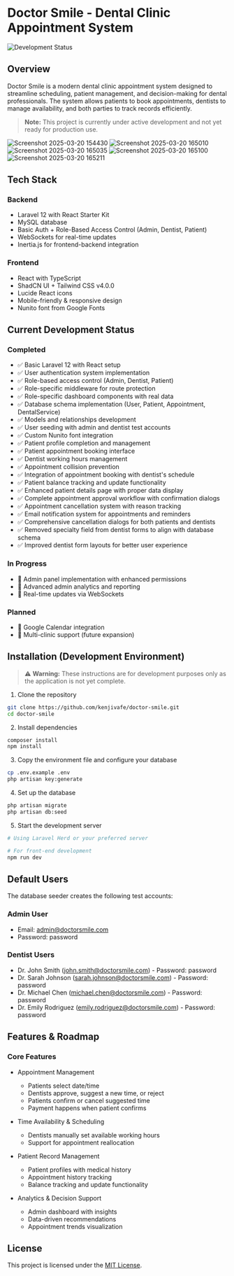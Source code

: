 # Doctor Smile - Dental Clinic Appointment System

![Development Status](https://img.shields.io/badge/Status-Under%20Development-yellow)

## Overview
Doctor Smile is a modern dental clinic appointment system designed to streamline scheduling, patient management, and decision-making for dental professionals. The system allows patients to book appointments, dentists to manage availability, and both parties to track records efficiently.

> **Note:** This project is currently under active development and not yet ready for production use.

![Screenshot 2025-03-20 154430](https://github.com/user-attachments/assets/b3ee4493-9365-447f-91a2-8f398e76b247)
![Screenshot 2025-03-20 165010](https://github.com/user-attachments/assets/d736bb74-93c6-4356-be05-5e27e0321ee3)
![Screenshot 2025-03-20 165035](https://github.com/user-attachments/assets/c40664be-7829-4a55-86b8-812ef26c9cf1)
![Screenshot 2025-03-20 165100](https://github.com/user-attachments/assets/16392286-486f-4fd3-9a10-2d7f4b16cb66)
![Screenshot 2025-03-20 165211](https://github.com/user-attachments/assets/d9bcaabc-bd8b-4278-8b4c-81fc78048a8e)

## Tech Stack

### Backend
- Laravel 12 with React Starter Kit
- MySQL database
- Basic Auth + Role-Based Access Control (Admin, Dentist, Patient)
- WebSockets for real-time updates
- Inertia.js for frontend-backend integration

### Frontend
- React with TypeScript
- ShadCN UI + Tailwind CSS v4.0.0
- Lucide React icons
- Mobile-friendly & responsive design
- Nunito font from Google Fonts

## Current Development Status

### Completed
- ✅ Basic Laravel 12 with React setup
- ✅ User authentication system implementation
- ✅ Role-based access control (Admin, Dentist, Patient)
- ✅ Role-specific middleware for route protection
- ✅ Role-specific dashboard components with real data
- ✅ Database schema implementation (User, Patient, Appointment, DentalService)
- ✅ Models and relationships development
- ✅ User seeding with admin and dentist test accounts
- ✅ Custom Nunito font integration
- ✅ Patient profile completion and management
- ✅ Patient appointment booking interface
- ✅ Dentist working hours management
- ✅ Appointment collision prevention
- ✅ Integration of appointment booking with dentist's schedule
- ✅ Patient balance tracking and update functionality
- ✅ Enhanced patient details page with proper data display
- ✅ Complete appointment approval workflow with confirmation dialogs
- ✅ Appointment cancellation system with reason tracking
- ✅ Email notification system for appointments and reminders
- ✅ Comprehensive cancellation dialogs for both patients and dentists
- ✅ Removed specialty field from dentist forms to align with database schema
- ✅ Improved dentist form layouts for better user experience

### In Progress
- 🔄 Admin panel implementation with enhanced permissions
- 🔄 Advanced admin analytics and reporting
- 🔄 Real-time updates via WebSockets

### Planned
- 📝 Google Calendar integration
- 📝 Multi-clinic support (future expansion)

## Installation (Development Environment)

> ⚠️ **Warning:** These instructions are for development purposes only as the application is not yet complete.

1. Clone the repository
```bash
git clone https://github.com/kenjivafe/doctor-smile.git
cd doctor-smile
```

2. Install dependencies
```bash
composer install
npm install
```

3. Copy the environment file and configure your database
```bash
cp .env.example .env
php artisan key:generate
```

4. Set up the database
```bash
php artisan migrate
php artisan db:seed
```

5. Start the development server
```bash
# Using Laravel Herd or your preferred server

# For front-end development
npm run dev
```

## Default Users

The database seeder creates the following test accounts:

### Admin User
- Email: admin@doctorsmile.com
- Password: password

### Dentist Users
- Dr. John Smith (john.smith@doctorsmile.com) - Password: password
- Dr. Sarah Johnson (sarah.johnson@doctorsmile.com) - Password: password
- Dr. Michael Chen (michael.chen@doctorsmile.com) - Password: password
- Dr. Emily Rodriguez (emily.rodriguez@doctorsmile.com) - Password: password

## Features & Roadmap

### Core Features
- Appointment Management
  - Patients select date/time
  - Dentists approve, suggest a new time, or reject
  - Patients confirm or cancel suggested time
  - Payment happens when patient confirms

- Time Availability & Scheduling
  - Dentists manually set available working hours
  - Support for appointment reallocation

- Patient Record Management
  - Patient profiles with medical history
  - Appointment history tracking
  - Balance tracking and update functionality

- Analytics & Decision Support
  - Admin dashboard with insights
  - Data-driven recommendations
  - Appointment trends visualization

## License
This project is licensed under the [MIT License](LICENSE).
